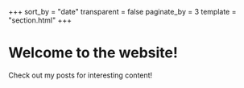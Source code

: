 +++
sort_by = "date"
transparent = false
paginate_by = 3
template = "section.html"
+++

# Welcome to the website!

Check out my posts for interesting content!
